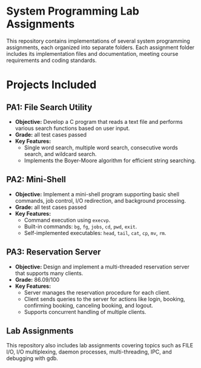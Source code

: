 # System Programming Lab Assignments

This repository contains implementations of several system programming assignments, each organized into separate folders. Each assignment folder includes its implementation files and documentation, meeting course requirements and coding standards.

# Projects Included

## PA1: File Search Utility
- **Objective:** Develop a C program that reads a text file and performs various search functions based on user input.
- **Grade:** all test cases passed
- **Key Features:** 
  - Single word search, multiple word search, consecutive words search, and wildcard search.
  - Implements the Boyer-Moore algorithm for efficient string searching.

## PA2: Mini-Shell
- **Objective:** Implement a mini-shell program supporting basic shell commands, job control, I/O redirection, and background processing.
- **Grade:** all test cases passed
- **Key Features:**
  - Command execution using `execvp`.
  - Built-in commands: `bg`, `fg`, `jobs`, `cd`, `pwd`, `exit`.
  - Self-implemented executables: `head`, `tail`, `cat`, `cp`, `mv`, `rm`.

## PA3: Reservation Server
- **Objective:** Design and implement a multi-threaded reservation server that supports many clients.
- **Grade:** 86.09/100
- **Key Features:**
  - Server manages the reservation procedure for each client.
  - Client sends queries to the server for actions like login, booking, confirming booking, canceling booking, and logout.
  - Supports concurrent handling of multiple clients.

## Lab Assignments
This repository also includes lab assignments covering topics such as FILE I/O, I/O multiplexing, daemon processes, multi-threading, IPC, and debugging with gdb.